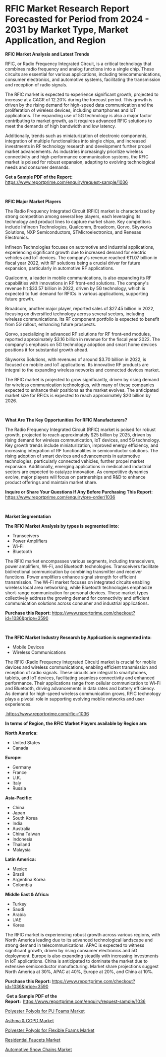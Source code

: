 <p><h1>RFIC Market Research Report Forecasted for Period from 2024 -  2031 by Market Type, Market Application, and Region</h1></p><p><strong>RFIC Market Analysis and Latest Trends</strong></p>
<p><p>RFIC, or Radio Frequency Integrated Circuit, is a critical technology that combines radio frequency and analog functions into a single chip. These circuits are essential for various applications, including telecommunications, consumer electronics, and automotive systems, facilitating the transmission and reception of radio signals.</p><p>The RFIC market is expected to experience significant growth, projected to increase at a CAGR of 12.20% during the forecast period. This growth is driven by the rising demand for high-speed data communication and the proliferation of wireless devices, including smartphones and IoT applications. The expanding use of 5G technology is also a major factor contributing to market growth, as it requires advanced RFIC solutions to meet the demands of high bandwidth and low latency.</p><p>Additionally, trends such as miniaturization of electronic components, integration of multiple functionalities into single chips, and increased investments in RF technology research and development further propel market advancements. As industries increasingly prioritize wireless connectivity and high-performance communication systems, the RFIC market is poised for robust expansion, adapting to evolving technological needs and consumer demands.</p></p>
<p><strong>Get a Sample PDF of the Report:&nbsp;</strong> <a href="https://www.reportprime.com/enquiry/request-sample/1036">https://www.reportprime.com/enquiry/request-sample/1036</a></p>
<p>&nbsp;</p>
<p><strong>RFIC Major Market Players</strong></p>
<p><p>The Radio Frequency Integrated Circuit (RFIC) market is characterized by strong competition among several key players, each leveraging its technology and product lines to capture market share. Key competitors include Infineon Technologies, Qualcomm, Broadcom, Qorvo, Skyworks Solutions, NXP Semiconductors, STMicroelectronics, and Renesas Electronics.</p><p>Infineon Technologies focuses on automotive and industrial applications, experiencing significant growth due to increased demand for electric vehicles and IoT devices. The company's revenue reached €11.07 billion in fiscal year 2022, with RF solutions being a crucial driver for future expansion, particularly in automotive RF applications.</p><p>Qualcomm, a leader in mobile communications, is also expanding its RF capabilities with innovations in RF front-end solutions. The company's revenue hit $33.57 billion in 2022, driven by 5G technology, which is expected to fuel demand for RFICs in various applications, supporting future growth.</p><p>Broadcom, another major player, reported sales of $27.45 billion in 2022, focusing on diversified technology across several sectors, including wireless communications. Its RF component portfolio is expected to benefit from 5G rollout, enhancing future prospects.</p><p>Qorvo, specializing in advanced RF solutions for RF front-end modules, reported approximately $3.16 billion in revenue for the fiscal year 2022. The company's emphasis on 5G technology adoption and smart home devices positions it for substantial growth ahead.</p><p>Skyworks Solutions, with revenues of around $3.70 billion in 2022, is focused on mobile and IoT applications. Its innovative RF products are integral to the expanding wireless networks and connected devices market.</p><p>The RFIC market is projected to grow significantly, driven by rising demand for wireless communication technologies, with many of these companies expected to enhance their positions as the market evolves. The anticipated market size for RFICs is expected to reach approximately $20 billion by 2026.</p></p>
<p>&nbsp;</p>
<p><strong>What Are The Key Opportunities For RFIC Manufacturers?</strong></p>
<p><p>The Radio Frequency Integrated Circuit (RFIC) market is poised for robust growth, projected to reach approximately $25 billion by 2025, driven by rising demand for wireless communication, IoT devices, and 5G technology. Key growth trends include miniaturization, improved energy efficiency, and increasing integration of RF functionalities in semiconductor solutions. The rising adoption of smart devices and advancements in automotive technologies, particularly connected vehicles, further propel market expansion. Additionally, emerging applications in medical and industrial sectors are expected to catalyze innovation. As competitive dynamics evolve, major players will focus on partnerships and R&D to enhance product offerings and maintain market share.</p></p>
<p><strong>Inquire or Share Your Questions If Any Before Purchasing This Report:</strong> <a href="https://www.reportprime.com/enquiry/pre-order/1036">https://www.reportprime.com/enquiry/pre-order/1036</a></p>
<p>&nbsp;</p>
<p><strong>Market Segmentation</strong></p>
<p><strong>The RFIC Market Analysis by types is segmented into:</strong></p>
<p><ul><li>Transceivers</li><li>Power Amplifiers</li><li>Wi-Fi</li><li>Bluetooth</li></ul></p>
<p><p>The RFIC market encompasses various segments, including transceivers, power amplifiers, Wi-Fi, and Bluetooth technologies. Transceivers facilitate bidirectional communication by combining transmitter and receiver functions. Power amplifiers enhance signal strength for efficient transmission. The Wi-Fi market focuses on integrated circuits enabling wireless local area networking, while Bluetooth technologies emphasize short-range communication for personal devices. These market types collectively address the growing demand for connectivity and efficient communication solutions across consumer and industrial applications.</p></p>
<p><strong>Purchase this Report:&nbsp;</strong><a href="https://www.reportprime.com/checkout?id=1036&price=3590">https://www.reportprime.com/checkout?id=1036&price=3590</a></p>
<p>&nbsp;</p>
<p><strong>The RFIC Market Industry Research by Application is segmented into:</strong></p>
<p><ul><li>Mobile Devices</li><li>Wireless Communications</li></ul></p>
<p><p>The RFIC (Radio Frequency Integrated Circuit) market is crucial for mobile devices and wireless communications, enabling efficient transmission and reception of radio signals. These circuits are integral to smartphones, tablets, and IoT devices, facilitating seamless connectivity and enhanced performance. Their applications range from cellular communication to Wi-Fi and Bluetooth, driving advancements in data rates and battery efficiency. As demand for high-speed wireless communication grows, RFIC technology plays a pivotal role in supporting evolving mobile networks and user experiences.</p></p>
<p><a href="https://www.reportprime.com/rfic-r1036">&nbsp;https://www.reportprime.com/rfic-r1036</a></p>
<p><strong>In terms of Region, the RFIC Market Players available by Region are:</strong></p>
<p>
    <p> <strong> North America: </strong>
        <ul>
            <li>United States</li>
            <li>Canada</li>
        </ul>
        </p> 
    <p> <strong> Europe: </strong>
        <ul>
            <li>Germany</li>
            <li>France</li>
            <li>U.K.</li>
            <li>Italy</li>
            <li>Russia</li>
        </ul>
        </p> 
    <p> <strong> Asia-Pacific: </strong>
        <ul>
            <li>China</li>
            <li>Japan</li>
            <li>South Korea</li>
            <li>India</li>
            <li>Australia</li>
            <li>China Taiwan</li>
            <li>Indonesia</li>
            <li>Thailand</li>
            <li>Malaysia</li>
        </ul>
        </p> 
    <p> <strong> Latin America: </strong>
        <ul>
            <li>Mexico</li>
            <li>Brazil</li>
            <li>Argentina Korea</li>
            <li>Colombia</li>
        </ul>
        </p> 
    <p> <strong> Middle East & Africa: </strong>
        <ul>
            <li>Turkey</li>
            <li>Saudi</li>
            <li>Arabia</li>
            <li>UAE</li>
            <li>Korea</li>
        </ul>
    </p>
    </p>
<p><p>The RFIC market is experiencing robust growth across various regions, with North America leading due to its advanced technological landscape and strong demand in telecommunications. APAC is expected to witness significant growth, driven by rising consumer electronics and 5G deployment. Europe is also expanding steadily with increasing investments in IoT applications. China is anticipated to dominate the market due to extensive semiconductor manufacturing. Market share projections suggest North America at 30%, APAC at 40%, Europe at 20%, and China at 10%.</p></p>
<p><strong>Purchase this Report: </strong><a href="https://www.reportprime.com/checkout?id=1036&price=3590">https://www.reportprime.com/checkout?id=1036&price=3590</a></p>
<p>&nbsp;<strong>Get a Sample PDF of the Report:&nbsp;&nbsp;</strong><a href="https://www.reportprime.com/enquiry/request-sample/1036">https://www.reportprime.com/enquiry/request-sample/1036</a></p>
<p><strong></strong></p>
<p><p><a href="https://issuu.com/reportprime-2/docs/polyester-polyols-for-pu-foams-mark_1bd772a744513a">Polyester Polyols for PU Foams Market</a></p><p><a href="https://medium.com/@sloanlkins7856/market-insights-global-asthma-copd-market-forecast-and-innovation-trends-2024-2031-e62252470fa0">Asthma & COPD Market</a></p><p><a href="https://issuu.com/reportprime-2/docs/polyester-polyols-for-flexible-foam_8c262154f9dccd">Polyester Polyols for Flexible Foams Market</a></p><p><a href="https://www.linkedin.com/pulse/residential-faucets-market-global-insights-regional-analysis-5gdtf?trackingId=sgGVNx6GQgSH6OcrXW4vYA%3D%3D">Residential Faucets Market</a></p><p><a href="https://www.linkedin.com/pulse/automotive-snow-chains-market-revolution-2024-2031-agkoc?trackingId=gm9eCxAxQHWb%2FlWbhpmsQA%3D%3D">Automotive Snow Chains Market</a></p></p>